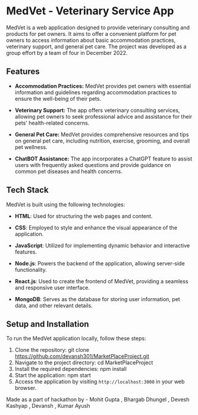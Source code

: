# MedVet - Veterinary Service App

MedVet is a web application designed to provide veterinary consulting and products for pet owners. It aims to offer a convenient platform for pet owners to access information about basic accommodation practices, veterinary support, and general pet care. The project was developed as a group effort by a team of four in December 2022.

## Features

- **Accommodation Practices:** MedVet provides pet owners with essential information and guidelines regarding accommodation practices to ensure the well-being of their pets.

- **Veterinary Support:** The app offers veterinary consulting services, allowing pet owners to seek professional advice and assistance for their pets' health-related concerns.

- **General Pet Care:** MedVet provides comprehensive resources and tips on general pet care, including nutrition, exercise, grooming, and overall pet wellness.

- **ChatBOT Assistance:** The app incorporates a ChatGPT feature to assist users with frequently asked questions and provide guidance on common pet diseases and health concerns.

## Tech Stack

MedVet is built using the following technologies:

- **HTML**: Used for structuring the web pages and content.

- **CSS**: Employed to style and enhance the visual appearance of the application.

- **JavaScript**: Utilized for implementing dynamic behavior and interactive features.

- **Node.js**: Powers the backend of the application, allowing server-side functionality.

- **React.js**: Used to create the frontend of MedVet, providing a seamless and responsive user interface.

- **MongoDB**: Serves as the database for storing user information, pet data, and other relevant details.

## Setup and Installation

To run the MedVet application locally, follow these steps:

1. Clone the repository: git clone https://github.com/devansh301/MarketPlaceProject.git
2. Navigate to the project directory: cd MarketPlaceProject
3. Install the required dependencies: npm install
4. Start the application: npm start
5. Access the application by visiting `http://localhost:3000` in your web browser.

Made as a part of hackathon by - Mohit Gupta , Bhargab Dhungel , Devesh Kashyap , Devansh , Kumar Ayush







